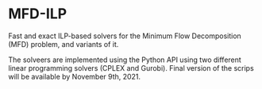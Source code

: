 # MFD-ILP
Fast and exact ILP-based solvers for the Minimum Flow Decomposition (MFD) problem, and variants of it.

The solveers are implemented using the Python API using two different linear programming solvers (CPLEX and Gurobi).
Final version of the scrips will be available by November 9th, 2021. 
